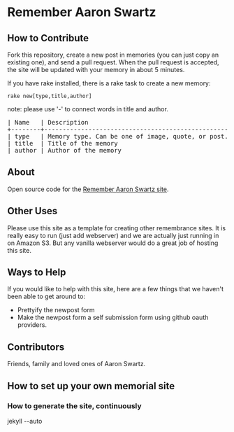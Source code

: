 # Remember Aaron Swartz

## How to Contribute

Fork this repository, create a new post in memories (you can just copy an existing one), and send a pull request. When the pull request is accepted, the site will be updated with your memory in about 5 minutes.

If you have rake installed, there is a rake task to create a new memory:

`rake new[type,title,author]`

note: please use '-' to connect words in title and author.

<pre>
| Name   | Description                                        | Default            |
+--------+----------------------------------------------------+--------------------+
| type   | Memory type. Can be one of image, quote, or post.  | post               |
| title  | Title of the memory                                | a-memory           |
| author | Author of the memory                               | family-and-friends |
</pre>

## About

Open source code for the [Remember Aaron Swartz site](http://www.rememberaaronsw.com/).

## Other Uses

Please use this site as a template for creating other remembrance sites. It is really easy to run (just add webserver) and we are actually just running in on Amazon S3. But any vanilla webserver would do a great job of hosting this site.

## Ways to Help

If you would like to help with this site, here are a few things that we haven't been able to get around to:

* Prettyify the newpost form
* Make the newpost form a self submission form using github oauth providers.

## Contributors

Friends, family and loved ones of Aaron Swartz.

## How to set up your own memorial site

### How to generate the site, continuously

jekyll --auto